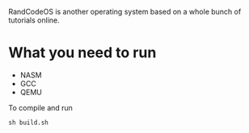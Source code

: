 RandCodeOS is another operating system based on a whole bunch of tutorials online.

# What you need to run
* NASM
* GCC
* QEMU

To compile and run
```
sh build.sh
```
